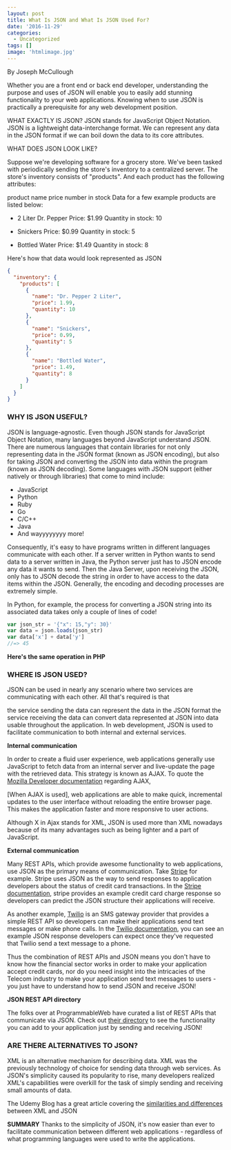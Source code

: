 ```yaml
---
layout: post
title: What Is JSON and What Is JSON Used For?
date: '2016-11-29'
categories:
  - Uncategorized
tags: []
image: 'htmlimage.jpg'
---
```



<!-- Heading repeated therefore it's commented out-->
<!-- # What is JSON and What is it used for? -->


By Joseph McCullough



Whether you are a front end or back end developer, understanding the purpose and uses of JSON will enable you to easily add stunning functionality to your web applications. Knowing when to use JSON is practically a prerequisite for any web development position.

WHAT EXACTLY IS JSON?
JSON stands for JavaScript Object Notation. JSON is a lightweight data-interchange format. We can represent any data in the JSON format if we can boil down the data to its core attributes.

WHAT DOES JSON LOOK LIKE?

Suppose we're developing software for a grocery store. We've been tasked with periodically sending the store's inventory to a centralized server. The store's inventory consists of "products". And each product has the following attributes:

product name
price
number in stock
Data for a few example products are listed below:

- 2 Liter Dr. Pepper
  Price: $1.99
  Quantity in stock: 10

- Snickers
  Price: $0.99
  Quantity in stock: 5

- Bottled Water
  Price: $1.49
  Quantity in stock: 8

Here's how that data would look represented as JSON

```json
{
  "inventory": {
    "products": [
      {
        "name": "Dr. Pepper 2 Liter",
        "price": 1.99,
        "quantity": 10
      },
      {
        "name": "Snickers",
        "price": 0.99,
        "quantity": 5
      },
      {
        "name": "Bottled Water",
        "price": 1.49,
        "quantity": 8
      }
    ]
  }
}
```

### WHY IS JSON USEFUL?


JSON is language-agnostic. Even though JSON stands for JavaScript Object Notation, many languages beyond JavaScript understand JSON. There are numerous languages that contain libraries for not only representing data in the JSON format (known as JSON encoding), but also for taking JSON and converting the JSON into data within the program (known as JSON decoding). Some languages with JSON support (either natively or through libraries) that come to mind include:



- JavaScript
- Python
- Ruby
- Go
- C/C++
- Java
- And wayyyyyyyy more!

Consequently, it's easy to have programs written in different languages communicate with each other. If a server written in Python wants to send data to a server written in Java, the Python server just has to JSON encode any data it wants to send. Then the Java Server, upon receiving the JSON, only has to JSON decode the string in order to have access to the data items within the JSON. Generally, the encoding and decoding processes are extremely simple.

In Python, for example, the process for converting a JSON string into its associated data takes only a couple of lines of code!

```js
var json_str = '{"x": 15,"y": 30}'
var data = json.loads(json_str)
var data['x'] + data['y']
//=> 45
```
**Here's the same operation in PHP**

<!-- ?php $json_str = '{"x": 15,"y": 30}'; $data = json_decode($json_str); echo $data->x + $data->y;<br ? -->

### WHERE IS JSON USED?


JSON can be used in nearly any scenario where two services are communicating with each other. All that's required is that



the service sending the data can represent the data in the JSON format
the service receiving the data can convert data represented at JSON into data usable throughout the application.
In web development, JSON is used to facilitate communication to both internal and external services.

**Internal communication**

In order to create a fluid user experience, web applications generally use JavaScript to fetch data from an internal server and live-update the page with the retrieved data. This strategy is known as AJAX. To quote the [Mozilla Developer documentation](https://developer.mozilla.org/en-US/docs/AJAX) regarding AJAX,

[When AJAX is used], web applications are able to make quick, incremental updates to the user interface without reloading the entire browser page. This makes the application faster and more responsive to user actions.

Although X in Ajax stands for XML, JSON is used more than XML nowadays because of its many advantages such as being lighter and a part of JavaScript.

**External communication**

Many REST APIs, which provide awesome functionality to web applications, use JSON as the primary means of communication. Take [Stripe](https://stripe.com) for example. Stripe uses JSON as the way to send responses to application developers about the status of credit card transactions. In the [Stripe documentation](https://stripe.com/docs/api/curl#charge_object), stripe provides an example credit card charge response so developers can predict the JSON structure their applications will receive.

As another example, [Twilio](https://www.twilio.com/) is an SMS gateway provider that provides a simple REST API so developers can make their applications send text messages or make phone calls. In the [Twilio documentation](https://www.twilio.com/docs/api/rest/sending-messages#example-1), you can see an example JSON response developers can expect once they've requested that Twilio send a text message to a phone.

Thus the combination of REST APIs and JSON means you don't have to know how the financial sector works in order to make your application accept credit cards, nor do you need insight into the intricacies of the Telecom industry to make your application send text messages to users - you just have to understand how to send JSON and receive JSON!

**JSON REST API directory**

The folks over at ProgrammableWeb have curated a list of REST APIs that communicate via JSON. Check out [their directory](http://www.programmableweb.com/category/all/apis?data_format=21173) to see the functionality you can add to your application just by sending and receiving JSON!

### ARE THERE ALTERNATIVES TO JSON?


XML is an alternative mechanism for describing data. XML was the previously technology of choice for sending data through web services. As JSON's simplicity caused its popularity to rise, many developers realized XML's capabilities were overkill for the task of simply sending and receiving small amounts of data.



The Udemy Blog has a great article covering the [similarities and differences](https://blog.udemy.com/json-vs-xml/) between XML and JSON

**SUMMARY**
Thanks to the simplicity of JSON, it's now easier than ever to facilitate communication between different web applications - regardless of what programming languages were used to write the applications.
